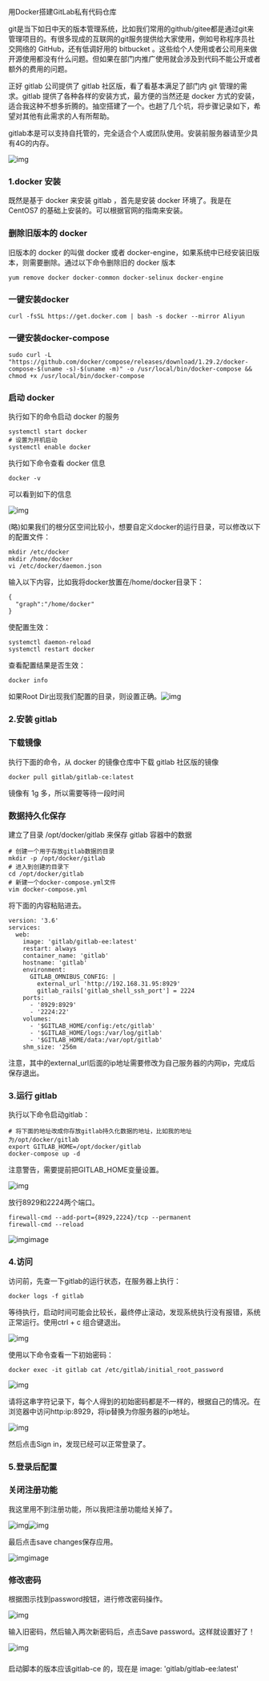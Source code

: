 用Docker搭建GitLab私有代码仓库

git是当下如日中天的版本管理系统，比如我们常用的github/gitee都是通过git来管理项目的。有很多现成的互联网的git服务提供给大家使用，例如号称程序员社交网络的 GitHub，还有低调好用的 bitbucket 。这些给个人使用或者公司用来做开源使用都没有什么问题。但如果在部门内推广使用就会涉及到代码不能公开或者额外的费用的问题。

正好 gitlab 公司提供了 gitlab 社区版，看了看基本满足了部门内 git 管理的需求。gitlab 提供了各种各样的安装方式，最方便的当然还是 docker 方式的安装，适合我这种不想多折腾的。抽空搭建了一个。也趟了几个坑，将步骤记录如下，希望对其他有此需求的人有所帮助。

gitlab本是可以支持自托管的，完全适合个人或团队使用。安装前服务器请至少具有4G的内存。

![img](https://pic.rmb.bdstatic.com/bjh/down/d2fd6bc40960cc888000608c0d90e982.png@wm_2,t_55m+5a625Y+3L+i/kOe7tOi0vOiIuQ==,fc_ffffff,ff_U2ltSGVp,sz_50,x_32,y_32)

### 1.docker 安装

既然是基于 docker 来安装 gitlab ，首先是安装 docker 环境了。我是在 CentOS7 的基础上安装的。可以根据官网的指南来安装。

### 删除旧版本的 docker

旧版本的 docker 的叫做 docker 或者 docker-engine，如果系统中已经安装旧版本，则需要删除。通过以下命令删除旧的 docker 版本

```
yum remove docker docker-common docker-selinux docker-engine
```

### 一键安装docker

```
curl -fsSL https://get.docker.com | bash -s docker --mirror Aliyun
```

### 一键安装docker-compose

```
sudo curl -L "https://github.com/docker/compose/releases/download/1.29.2/docker-compose-$(uname -s)-$(uname -m)" -o /usr/local/bin/docker-compose && chmod +x /usr/local/bin/docker-compose
```

### 启动 docker

执行如下的命令启动 docker 的服务

```
systemctl start docker
# 设置为开机启动
systemctl enable docker
```

执行如下命令查看 docker 信息

```
docker -v
```

可以看到如下的信息

![img](https://pic.rmb.bdstatic.com/bjh/down/a4737192cd2cfea14fc9f8f379199ac9.png@wm_2,t_55m+5a625Y+3L+i/kOe7tOi0vOiIuQ==,fc_ffffff,ff_U2ltSGVp,sz_41,x_26,y_26)

(略)如果我们的根分区空间比较小，想要自定义docker的运行目录，可以修改以下的配置文件：

```
mkdir /etc/docker
mkdir /home/docker
vi /etc/docker/daemon.json
```

输入以下内容，比如我将docker放置在/home/docker目录下：

```
{
  "graph":"/home/docker"
}
```

使配置生效：

```
systemctl daemon-reload
systemctl restart docker
```

查看配置结果是否生效：

```
docker info
```

如果Root Dir出现我们配置的目录，则设置正确。![img](https://pic.rmb.bdstatic.com/bjh/down/6d2a592323fe3a507b32ff1de3b71156.png@s_0,w_2000%7Cwm_2,t_55m+5a625Y+3L+i/kOe7tOi0vOiIuQ==,fc_ffffff,ff_U2ltSGVp,sz_50,x_32,y_32)

### 2.安装 gitlab

### 下载镜像

执行下面的命令，从 docker 的镜像仓库中下载 gitlab 社区版的镜像

```
docker pull gitlab/gitlab-ce:latest
```

镜像有 1g 多，所以需要等待一段时间

### 数据持久化保存

建立了目录 /opt/docker/gitlab 来保存 gitlab 容器中的数据

```
# 创建一个用于存放gitlab数据的目录
mkdir -p /opt/docker/gitlab
# 进入到创建的目录下
cd /opt/docker/gitlab
# 新建一个docker-compose.yml文件
vim docker-compose.yml
```

将下面的内容粘贴进去。

```
version: '3.6'
services:
  web:
    image: 'gitlab/gitlab-ee:latest'
    restart: always
    container_name: 'gitlab'
    hostname: 'gitlab'
    environment:
      GITLAB_OMNIBUS_CONFIG: |
        external_url 'http://192.168.31.95:8929'
        gitlab_rails['gitlab_shell_ssh_port'] = 2224
    ports:
      - '8929:8929'
      - '2224:22'
    volumes:
      - '$GITLAB_HOME/config:/etc/gitlab'
      - '$GITLAB_HOME/logs:/var/log/gitlab'
      - '$GITLAB_HOME/data:/var/opt/gitlab'
    shm_size: '256m
```

注意，其中的external_url后面的ip地址需要修改为自己服务器的内网ip，完成后保存退出。

### 3.运行 gitlab

执行以下命令启动gitlab：

```
# 将下面的地址改成你存放gitlab持久化数据的地址，比如我的地址为/opt/docker/gitlab
export GITLAB_HOME=/opt/docker/gitlab
docker-compose up -d
```

注意警告，需要提前把GITLAB_HOME变量设置。

![img](https://pic.rmb.bdstatic.com/bjh/down/78568fc40b04103ec4e3fb1fe0ae8f78.png@s_0,w_2000%7Cwm_2,t_55m+5a625Y+3L+i/kOe7tOi0vOiIuQ==,fc_ffffff,ff_U2ltSGVp,sz_50,x_32,y_32)

放行8929和2224两个端口。

```
firewall-cmd --add-port={8929,2224}/tcp --permanent
firewall-cmd --reload
```

![img](https://pic.rmb.bdstatic.com/bjh/down/62e90b4413fe3eca6b8caba535e3e0de.png@wm_2,t_55m+5a625Y+3L+i/kOe7tOi0vOiIuQ==,fc_ffffff,ff_U2ltSGVp,sz_50,x_32,y_32)image

### 4.访问

访问前，先查一下gitlab的运行状态，在服务器上执行：

```
docker logs -f gitlab
```

等待执行，启动时间可能会比较长，最终停止滚动，发现系统执行没有报错，系统正常运行。使用ctrl + c 组合键退出。

![img](https://pic.rmb.bdstatic.com/bjh/down/9f1377f32acfe93caade6a654dacb51e.png@s_0,w_2000%7Cwm_2,t_55m+5a625Y+3L+i/kOe7tOi0vOiIuQ==,fc_ffffff,ff_U2ltSGVp,sz_50,x_32,y_32)

使用以下命令查看一下初始密码：

```
docker exec -it gitlab cat /etc/gitlab/initial_root_password
```

![img](https://pic.rmb.bdstatic.com/bjh/down/6443b2e53f7dc685fc49db75a9493516.png@s_0,w_2000%7Cwm_2,t_55m+5a625Y+3L+i/kOe7tOi0vOiIuQ==,fc_ffffff,ff_U2ltSGVp,sz_50,x_32,y_32)

请将这串字符记录下，每个人得到的初始密码都是不一样的，根据自己的情况。在浏览器中访问http:ip:8929，将ip替换为你服务器的ip地址。

![img](https://pic.rmb.bdstatic.com/bjh/down/51f319f2a436193a4b7cce9a09a3991a.png@wm_2,t_55m+5a625Y+3L+i/kOe7tOi0vOiIuQ==,fc_ffffff,ff_U2ltSGVp,sz_50,x_32,y_32)

然后点击Sign in，发现已经可以正常登录了。

### 5.登录后配置

### 关闭注册功能

我这里用不到注册功能，所以我把注册功能给关掉了。

![img](https://pic.rmb.bdstatic.com/bjh/down/2e48cc88542e3076890ad51cdcd7b959.png@wm_2,t_55m+5a625Y+3L+i/kOe7tOi0vOiIuQ==,fc_ffffff,ff_U2ltSGVp,sz_50,x_32,y_32)![img](https://pic.rmb.bdstatic.com/bjh/down/1baea5f1661dcb863ac37725a8afd595.png@wm_2,t_55m+5a625Y+3L+i/kOe7tOi0vOiIuQ==,fc_ffffff,ff_U2ltSGVp,sz_50,x_32,y_32)

最后点击save changes保存应用。

![img](https://pic.rmb.bdstatic.com/bjh/down/a506e22ead97c10843ca535d1a689833.png@wm_2,t_55m+5a625Y+3L+i/kOe7tOi0vOiIuQ==,fc_ffffff,ff_U2ltSGVp,sz_50,x_32,y_32)image

### 修改密码

根据图示找到password按钮，进行修改密码操作。

![img](https://pic.rmb.bdstatic.com/bjh/down/2256ad384484903d7a49b7f8217edddb.png@wm_2,t_55m+5a625Y+3L+i/kOe7tOi0vOiIuQ==,fc_ffffff,ff_U2ltSGVp,sz_50,x_32,y_32)

输入旧密码，然后输入两次新密码后，点击Save password。这样就设置好了！

![img](https://pic.rmb.bdstatic.com/bjh/down/8ff11ee472d6e58682c0a59f36819769.png@wm_2,t_55m+5a625Y+3L+i/kOe7tOi0vOiIuQ==,fc_ffffff,ff_U2ltSGVp,sz_50,x_32,y_32)



##### 

启动脚本的版本应该gitlab-ce 的，现在是 image: 'gitlab/gitlab-ee:latest'
